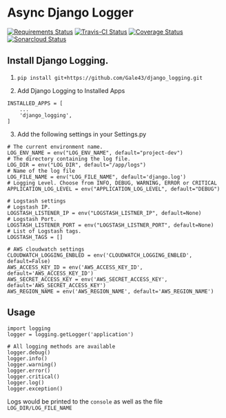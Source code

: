 # Async Django Logger

[![Requirements Status](https://requires.io/github/Gale43/django_logging/requirements.svg?branch=master)](https://requires.io/github/Gale43/django_logging/requirements/?branch=master)
[![Travis-CI Status](https://travis-ci.org/Gale43/django_logging.svg?branch=master)](https://travis-ci.org/Gale43/django_logging)
[![Coverage Status](https://coveralls.io/repos/github/Gale43/django_logging/badge.svg?branch=master)](https://coveralls.io/github/Gale43/django_logging?branch=master)
[![Sonarcloud Status](https://sonarcloud.io/api/badges/gate?key=gale43.django_logging)](https://sonarcloud.io/dashboard?id=gale43.django_logging)


## Install Django Logging.
1. `pip install git+https://github.com/Gale43/django_logging.git`


2. Add Django Logging to Installed Apps
```
INSTALLED_APPS = [
    ...
    'django_logging',
]
```


3. Add the following settings in your Settings.py
```
# The current environment name.
LOG_ENV_NAME = env("LOG_ENV_NAME", default="project-dev")
# The directory containing the log file.
LOG_DIR = env("LOG_DIR", default="/app/logs")
# Name of the log file
LOG_FILE_NAME = env("LOG_FILE_NAME", default='django.log')
# Logging Level. Choose from INFO, DEBUG, WARNING, ERROR or CRITICAL
APPLICATION_LOG_LEVEL = env("APPLICATION_LOG_LEVEL", default="DEBUG")

# Logstash settings
# Logstash IP.
LOGSTASH_LISTENER_IP = env("LOGSTASH_LISTNER_IP", default=None)
# Logstash Port.
LOGSTASH_LISTENER_PORT = env("LOGSTASH_LISTNER_PORT", default=None)
# List of Logstash tags.
LOGSTASH_TAGS = []

# AWS cloudwatch settings
CLOUDWATCH_LOGGING_ENBLED = env('CLOUDWATCH_LOGGING_ENBLED', default=False)
AWS_ACCESS_KEY_ID = env('AWS_ACCESS_KEY_ID', default='AWS_ACCESS_KEY_ID')
AWS_SECRET_ACCESS_KEY = env('AWS_SECRET_ACCESS_KEY', default='AWS_SECRET_ACCESS_KEY')
AWS_REGION_NAME = env('AWS_REGION_NAME', default='AWS_REGION_NAME')
```


## Usage
```
import logging
logger = logging.getLogger('application')

# All logging methods are available
logger.debug()
logger.info()
logger.warning()
logger.error()
logger.critical()
logger.log()
logger.exception()
```

Logs would be printed to the `console` as well as the file `LOG_DIR/LOG_FILE_NAME`
